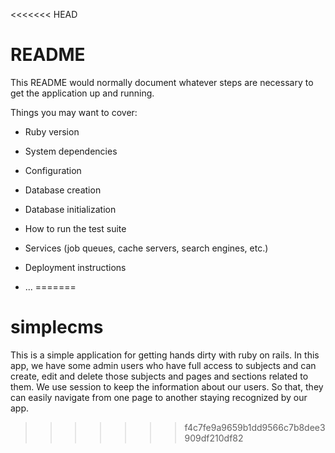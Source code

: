 <<<<<<< HEAD
# README

This README would normally document whatever steps are necessary to get the
application up and running.

Things you may want to cover:

* Ruby version

* System dependencies

* Configuration

* Database creation

* Database initialization

* How to run the test suite

* Services (job queues, cache servers, search engines, etc.)

* Deployment instructions

* ...
=======
# simplecms
This is a simple application for getting hands dirty with ruby on rails. In this app, we have some admin users who have full access to subjects and can create, edit and delete those subjects and pages and sections related to them. We use session to keep the information about our users. So that, they can easily navigate from one page to another staying recognized by our app.
>>>>>>> f4c7fe9a9659b1dd9566c7b8dee3909df210df82
